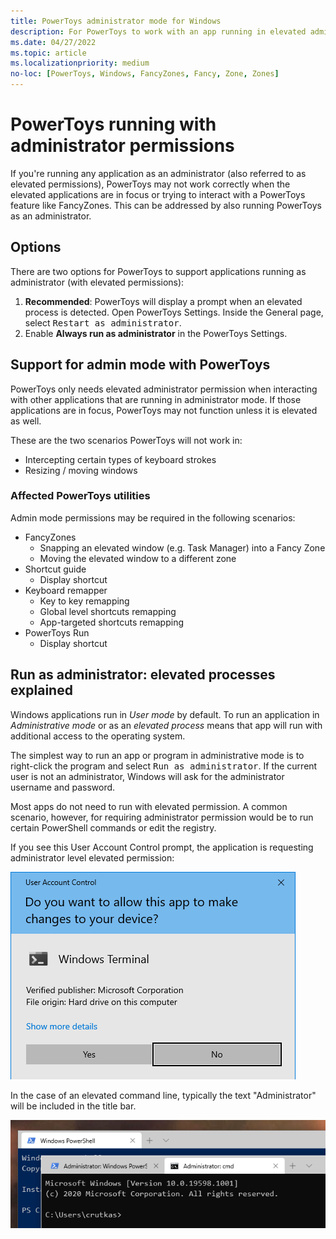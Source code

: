 ```yaml
---
title: PowerToys administrator mode for Windows
description: For PowerToys to work with an app running in elevated admin mode, PowerToys must be running in administrator mode as well.
ms.date: 04/27/2022
ms.topic: article
ms.localizationpriority: medium
no-loc: [PowerToys, Windows, FancyZones, Fancy, Zone, Zones]
---
```


# PowerToys running with administrator permissions

If you're running any application as an administrator (also referred to as elevated permissions), PowerToys may not work correctly when the elevated applications are in focus or trying to interact with a PowerToys feature like FancyZones. This can be addressed by also running PowerToys as an administrator.


## Options

There are two options for PowerToys to support applications running as administrator (with elevated permissions):

1. **Recommended**: PowerToys will display a prompt when an elevated process is detected. Open PowerToys Settings. Inside the General page, select <kbd>Restart as administrator</kbd>.
2. Enable **Always run as administrator** in the PowerToys Settings.


## Support for admin mode with PowerToys

PowerToys only needs elevated administrator permission when interacting with other applications that are running in administrator mode. If those applications are in focus, PowerToys may not function unless it is elevated as well.

These are the two scenarios PowerToys will not work in:

- Intercepting certain types of keyboard strokes
- Resizing / moving windows

### Affected PowerToys utilities

Admin mode permissions may be required in the following scenarios:

- FancyZones
  - Snapping an elevated window (e.g. Task Manager) into a Fancy Zone
  - Moving the elevated window to a different zone
- Shortcut guide
  - Display shortcut
- Keyboard remapper
  - Key to key remapping
  - Global level shortcuts remapping
  - App-targeted shortcuts remapping
- PowerToys Run
  - Display shortcut


## Run as administrator: elevated processes explained

Windows applications run in _User mode_ by default. To run an application in _Administrative mode_ or as an _elevated process_ means that app will run with additional access to the operating system.

The simplest way to run an app or program in administrative mode is to right-click the program and select <kbd>Run as administrator</kbd>. If the current user is not an administrator, Windows will ask for the administrator username and password.

Most apps do not need to run with elevated permission. A common scenario, however, for requiring administrator permission would be to run certain PowerShell commands or edit the registry.

If you see this User Account Control prompt, the application is requesting administrator level elevated permission:

![Windows elevated permission prompt screenshot.](../images/pt-admin-prompt.png)

In the case of an elevated command line, typically the text "Administrator" will be included in the title bar.

![Windows admin command line screenshot.](../images/pt-admin-terminal.png)

